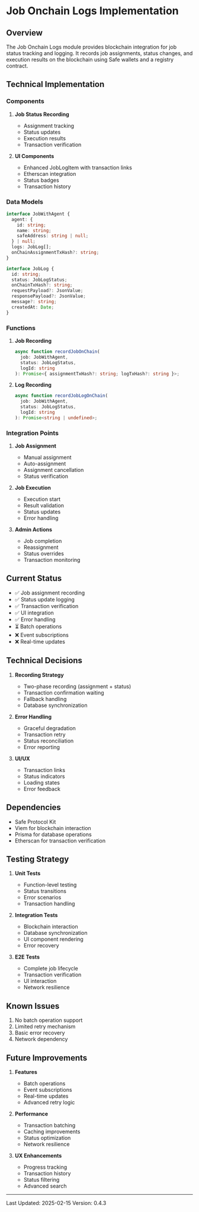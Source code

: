 # Job Onchain Logs Implementation

## Overview

The Job Onchain Logs module provides blockchain integration for job status tracking and logging. It records job assignments, status changes, and execution results on the blockchain using Safe wallets and a registry contract.

## Technical Implementation

### Components

1. **Job Status Recording**

   - Assignment tracking
   - Status updates
   - Execution results
   - Transaction verification

2. **UI Components**
   - Enhanced JobLogItem with transaction links
   - Etherscan integration
   - Status badges
   - Transaction history

### Data Models

```typescript
interface JobWithAgent {
  agent: {
    id: string;
    name: string;
    safeAddress: string | null;
  } | null;
  logs: JobLog[];
  onChainAssignmentTxHash?: string;
}

interface JobLog {
  id: string;
  status: JobLogStatus;
  onChainTxHash?: string;
  requestPayload?: JsonValue;
  responsePayload?: JsonValue;
  message?: string;
  createdAt: Date;
}
```

### Functions

1. **Job Recording**

   ```typescript
   async function recordJobOnChain(
     job: JobWithAgent,
     status: JobLogStatus,
     logId: string
   ): Promise<{ assignmentTxHash?: string; logTxHash?: string }>;
   ```

2. **Log Recording**
   ```typescript
   async function recordJobLogOnChain(
     job: JobWithAgent,
     status: JobLogStatus,
     logId: string
   ): Promise<string | undefined>;
   ```

### Integration Points

1. **Job Assignment**

   - Manual assignment
   - Auto-assignment
   - Assignment cancellation
   - Status verification

2. **Job Execution**

   - Execution start
   - Result validation
   - Status updates
   - Error handling

3. **Admin Actions**
   - Job completion
   - Reassignment
   - Status overrides
   - Transaction monitoring

## Current Status

- ✅ Job assignment recording
- ✅ Status update logging
- ✅ Transaction verification
- ✅ UI integration
- ✅ Error handling
- ⏳ Batch operations
- ❌ Event subscriptions
- ❌ Real-time updates

## Technical Decisions

1. **Recording Strategy**

   - Two-phase recording (assignment + status)
   - Transaction confirmation waiting
   - Fallback handling
   - Database synchronization

2. **Error Handling**

   - Graceful degradation
   - Transaction retry
   - Status reconciliation
   - Error reporting

3. **UI/UX**
   - Transaction links
   - Status indicators
   - Loading states
   - Error feedback

## Dependencies

- Safe Protocol Kit
- Viem for blockchain interaction
- Prisma for database operations
- Etherscan for transaction verification

## Testing Strategy

1. **Unit Tests**

   - Function-level testing
   - Status transitions
   - Error scenarios
   - Transaction handling

2. **Integration Tests**

   - Blockchain interaction
   - Database synchronization
   - UI component rendering
   - Error recovery

3. **E2E Tests**
   - Complete job lifecycle
   - Transaction verification
   - UI interaction
   - Network resilience

## Known Issues

1. No batch operation support
2. Limited retry mechanism
3. Basic error recovery
4. Network dependency

## Future Improvements

1. **Features**

   - Batch operations
   - Event subscriptions
   - Real-time updates
   - Advanced retry logic

2. **Performance**

   - Transaction batching
   - Caching improvements
   - Status optimization
   - Network resilience

3. **UX Enhancements**
   - Progress tracking
   - Transaction history
   - Status filtering
   - Advanced search

---

Last Updated: 2025-02-15
Version: 0.4.3
